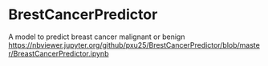 # BrestCancerPredictor
A model to predict breast cancer malignant or benign
https://nbviewer.jupyter.org/github/pxu25/BrestCancerPredictor/blob/master/BreastCancerPredictor.ipynb
